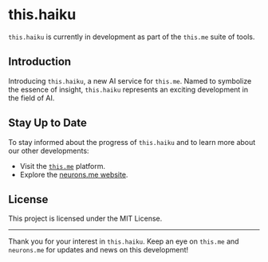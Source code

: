 # this.haiku

`this.haiku` is currently in development as part of the `this.me` suite of tools.

## Introduction

Introducing `this.haiku`, a new AI service for `this.me`. Named to symbolize the essence of insight, `this.haiku` represents an exciting development in the field of AI.

## Stay Up to Date

To stay informed about the progress of `this.haiku` and to learn more about our other developments:

- Visit the [`this.me`](https://this.me/) platform.
- Explore the [neurons.me website](https://neurons.me/).

## License

This project is licensed under the MIT License.

------

Thank you for your interest in `this.haiku`. Keep an eye on `this.me` and `neurons.me` for updates and news on this development!